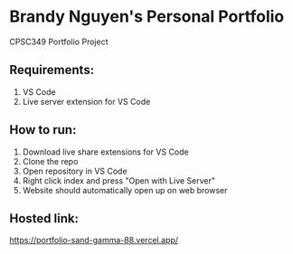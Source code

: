 # Brandy Nguyen's Personal Portfolio
CPSC349 Portfolio Project

## Requirements:
1. VS Code
2. Live server extension for VS Code

## How to run:
1. Download live share extensions for VS Code
2. Clone the repo 
3. Open repository in VS Code
4. Right click index and press "Open with Live Server"
5. Website should automatically open up on web browser

## Hosted link:
https://portfolio-sand-gamma-88.vercel.app/
